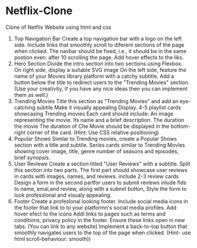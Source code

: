 # Netflix-Clone
Clone of Netflix Website using html and css
1. Top Navigation Bar
   Create a top navigation bar with a logo on the left side. Include links that smoothly scroll to diferent sections of the page when clicked.
   The navbar should be fixed, i.e., it should be in the same postion even: after 10 scrolling the page. Add hover effects to the liks.
3. Hero Section
   Divide the intro section into two sections using Flexbox. On right side, display a suitable SVG image On the left side, feature the name of your Movies library platform with a catchy subtitle. Add a button below the title to redirect users to the "Trending Movies" section. (Use your creativity, if you have any nice ideas then you can implement them as well.)
3. Trending Movies
   Title this section as "Trending Movies" and add an eye-catching subtile Make it visually appealing Display. 4-5 playlist cards showcasing Trending movies Each card should include:
   An image representing the movie.
   Its name and a brlef description.
   The duration the movie The duration of Che Movie should be displayed in the bottom-right corner of the card. (Hint: Use CSS relative positioning)
5. Popular Shows
   Siımlar to Trending movies, create a Popular Shows section with a title and subtile.
   Series cards similar to Trending Movles showing cover image, title, genre number of seasons and episodes, brief synopsis.
7. User Revlewe
   Create a section titled "User Reviews" with a subtitle. Split this section into two parts.
   The first part should showcase user reviews in cards with images, names, and reviews. include 2-3 review cards
   Design a form in the second partfor users to submit revlews inlude flds to name, emal,and review, along with a submit button, Style the form to look professlonal and visualy appealing.
9. Footer
    Create a profeslonal looking footer. Include social media icons in the footer that link to to your platformn's social media profiles. Add hover efect to the icons
   Addl links to pages such as terms and conditions, privacy policy in the footer. Ensure these links open in new tabs. (You can link to any website)
   Implement a back-to-top button that smoothly navigates users to the top of the page when clicked. (Hint- use html scroll-behaviour: smooth))
